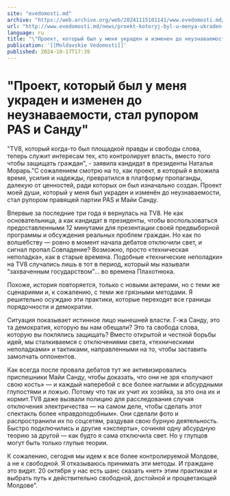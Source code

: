 ```yaml
---
site: "evedomosti.md"
archive: "https://web.archive.org/web/20241115101141/www.evedomosti.md/news/proekt-kotoryj-byl-u-menya-ukraden-i-izmenen-do-neuznavaemos"
url: "http://www.evedomosti.md/news/proekt-kotoryj-byl-u-menya-ukraden-i-izmenen-do-neuznavaemos"
language: ru
title: "\"Проект, который был у меня украден и изменен до неузнаваемости, стал рупором PAS и Санду\""
publication: '[[Moldavskie Vedomosti]]'
published: 2024-10-17T17:39
---
```


# "Проект, который был у меня украден и изменен до неузнаваемости, стал рупором PAS и Санду"

"TV8, который когда-то был площадкой правды и свободы слова, теперь служит интересам тех, кто контролирует власть, вместо того чтобы защищать граждан", - заявила кандидат в президенты Наталья Морарь."С сожалением смотрю на то, как проект, в который я вложила время, усилия и надежды, превратился в платформу пропаганды, далекую от ценностей, ради которых он был изначально создан. Проект моей души, который у меня был украден и изменён до неузнаваемости, стал рупором правящей партии PAS и Майи Санду.

Впервые за последние три года я вернулась на TV8. Не как основательница, а как кандидат в президенты, чтобы воспользоваться предоставленными 12 минутами для презентации своей предвыборной программы и обсуждения реальных проблем граждан. Но как по волшебству — ровно в момент начала дебатов отключили свет, и сигнал пропал.Совпадение? Возможно, просто «техническая неполадка», как в старые времена. Подобные «технические неполадки» на TV8 случались лишь в тот в период, который мы называли "захваченным государством"... во времена Плахотнюка.

Похоже, история повторяется, только с новыми актерами, но с теми же сценариями и, к сожалению, с теми же грязными методами. Я решительно осуждаю эти практики, которые переходят все границы порядочности и демократии.

Ситуация показывает истинное лицо нынешней власти. Г-жа Санду, это та демократия, которую вы нам обещали? Это та свобода слова, которую вы поклялись защищать? Вместо открытой и честной борьбы идей, мы сталкиваемся с отключениями света, «техническими неполадками» и тактиками, направленными на то, чтобы заставить замолчать оппонентов.

Как всегда после провала дебатов тут же активизировались приспешники Майи Санду, чтобы доказать, что они не зря «получают свою кость» — и каждый наперебой с все более наглыми и абсурдными глупостями и ложью. Потому что так их учит их хозяйка, за это она их и кормит.TV8 даже вызвали полицию для расследования случая отключения электричества — на самом деле, чтобы сделать этот спектакль более «правдоподобным». Они сделали фото и распространили их по соцсетям, раздувая свою бурную деятельность. Быстро подключились и другие «эксперты», сочиняя одну абсурдную теорию за другой — как будто я сама отключила свет. Но у глупцов могут быть только глупые теории.

К сожалению, сегодня мы идем к все более контролируемой Молдове, а не к свободной. Я отказываюсь принимать эти методы. И граждане это видят. 20 октября у нас есть шанс сказать «нет» этим практикам и выбрать путь к действительно свободной, достойной и процветающей Молдове".